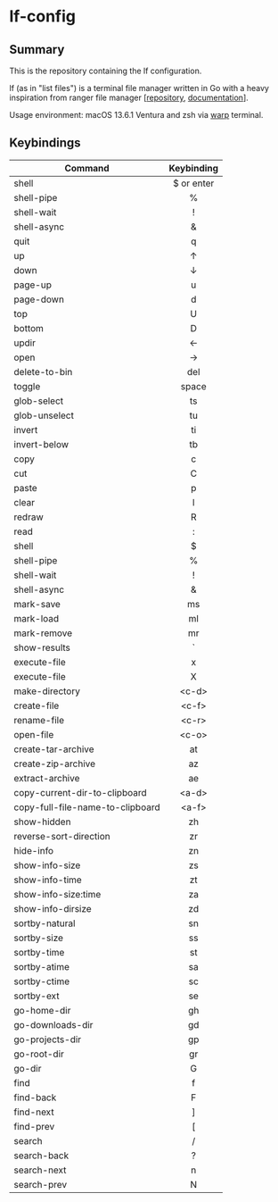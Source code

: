 # lf-config

## Summary

This is the repository containing the lf configuration.

lf (as in "list files") is a terminal file manager written in Go with a heavy inspiration from ranger file manager [[repository](https://github.com/gokcehan/lf), [documentation](https://pkg.go.dev/github.com/gokcehan/lf)].

Usage environment: macOS 13.6.1 Ventura and zsh via [warp](https://www.warp.dev/) terminal.


## Keybindings

| Command | Keybinding |
|---------| :------------: |
| shell | $ or enter |
| shell-pipe | % |
| shell-wait | !  |
| shell-async | &  |
| quit | q |
| up | ↑ |
| down | ↓ |
| page-up | u |
| page-down | d |
| top | U |
| bottom | D |
| updir | ← |
| open | → |
| delete-to-bin | del |
| toggle | space |
| glob-select | ts |
| glob-unselect | tu |
| invert | ti |
| invert-below | tb |
| copy | c |
| cut | C |
| paste | p |
| clear | l |
| redraw | R |
| read | : |
| shell | $ |
| shell-pipe | % |
| shell-wait | ! |
| shell-async | & |
| mark-save | ms |
| mark-load | ml |
| mark-remove | mr |
| show-results | ` |
| execute-file | x |
| execute-file | X |
| make-directory | \<c-d\> |
| create-file | \<c-f\> |
| rename-file | \<c-r\> |
| open-file | \<c-o\> |
| create-tar-archive | at |
| create-zip-archive | az |
| extract-archive | ae |
| copy-current-dir-to-clipboard | \<a-d\> |
| copy-full-file-name-to-clipboard | \<a-f\> |
| show-hidden | zh |
| reverse-sort-direction | zr |
| hide-info | zn |
| show-info-size | zs |
| show-info-time | zt |
| show-info-size:time | za |
| show-info-dirsize | zd |
| sortby-natural | sn |
| sortby-size | ss |
| sortby-time | st |
| sortby-atime | sa |
| sortby-ctime | sc |
| sortby-ext | se |
| go-home-dir | gh |
| go-downloads-dir | gd |
| go-projects-dir | gp |
| go-root-dir | gr |
| go-dir | G |
| find | f |
| find-back | F |
| find-next | ] |
| find-prev | [ |
| search | / |
| search-back | ? |
| search-next | n |
| search-prev | N |
